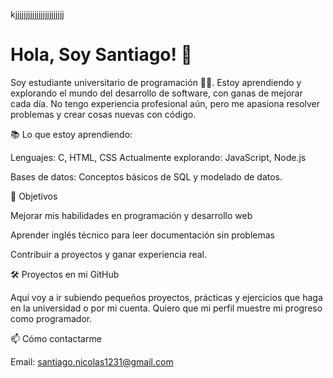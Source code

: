 kjjjjjjjjjjjjjjjjjjjjjjj
# Hola, Soy Santiago! 👋
 Soy estudiante universitario de programación 👨‍💻. Estoy aprendiendo y explorando el mundo del desarrollo de software, con ganas de mejorar cada día.
No tengo experiencia profesional aún, pero me apasiona resolver problemas y crear cosas nuevas con código.

📚 Lo que estoy aprendiendo: 

Lenguajes: C, HTML, CSS
Actualmente explorando: JavaScript, Node.js

Bases de datos: Conceptos básicos de SQL y modelado de datos.

🎯 Objetivos

Mejorar mis habilidades en programación y desarrollo web

Aprender inglés técnico para leer documentación sin problemas

Contribuir a proyectos y ganar experiencia real.

🛠️ Proyectos en mi GitHub

Aquí voy a ir subiendo pequeños proyectos, prácticas y ejercicios que haga en la universidad o por mi cuenta.
Quiero que mi perfil muestre mi progreso como programador.

📫 Cómo contactarme

Email: santiago.nicolas1231@gmail.com 
 
  
